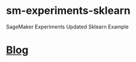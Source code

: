 # sm-experiments-sklearn
SageMaker Experiments Updated Sklearn Example

# [Blog](https://medium.com/@ram-vegiraju/sagemaker-experiments-b6016ff2c609)
